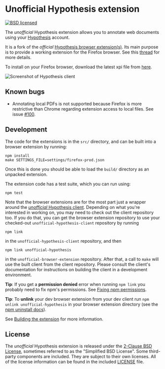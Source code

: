 Unofficial Hypothesis extension
===============================

<!-- [![Build status](https://img.shields.io/travis/hypothesis/browser-extension/master.svg)][travis] -->
[![BSD licensed](https://img.shields.io/badge/license-BSD-blue.svg)][license]

<!-- [travis]: https://travis-ci.org/hypothesis/browser-extension
[irc]: https://www.irccloud.com/invite?channel=%23hypothes.is&amp;hostname=irc.freenode.net&amp;port=6667&amp;ssl=1 -->
[license]: https://github.com/diegodlh/unofficial-browser-extension/blob/master/LICENSE

The *unofficial* Hypothesis extension allows you to annotate web documents using your
[Hypothesis][service] account.

It is a fork of the *official* [Hypothesis browser extension(s)](https://github.com/hypothesis/browser-extension).
Its main purpose is to provide a working extension for the Firefox browser. See this [thread](https://github.com/hypothesis/browser-extension/issues/310) for more details.

To install on your Firefox browser, download the latest xpi file from [here](https://github.com/diegodlh/unofficial-browser-extension/releases/latest).

![Screenshot of Hypothesis client](/images/screenshot.png?raw=true)

[service]: https://hypothes.is

Known bugs
-----------

* Annotating local PDFs is not supported because Firefox is more restrictive than Chrome regarding extension access to local files. See issue [#100](https://github.com/hypothesis/browser-extension/issues/100).

Development
-----------

The code for the extensions is in the `src/` directory, and can be built into a
browser extension by running:

    npm install
    make SETTINGS_FILE=settings/firefox-prod.json

Once this is done you should be able to load the `build/` directory as an
unpacked extension.

The extension code has a test suite, which you can run using:

    npm test

Note that the browser extensions are for the most part just a wrapper around the
[*unofficial* Hypothesis client][unofficial-client]. Depending on what you're interested in working on,
you may need to check out the client repository too. If you do that, you can get
the browser extension repository to use your checked-out `unofficial-hypothesis-client` repository by
running

    npm link

in the `unofficial-hypothesis-client` repository, and then

    npm link unofficial-hypothesis

in the `unofficial-browser-extension` repository. After that, a call to `make` will use the
built client from the client repository. Please consult the client's
documentation for instructions on building the client in a development
environment.

**Tip**: If you get a **permission denied** error when running `npm link`
you probably need to fix npm's permissions. See
[Fixing npm permissions](https://docs.npmjs.com/getting-started/fixing-npm-permissions).

**Tip**: To **unlink** your dev browser extension from your dev client run
`npm unlink unofficial-hypothesis` in your browser extension directory
(see the [npm uninstall docs](https://docs.npmjs.com/cli/uninstall)).

See [Building the extension](docs/building.md) for more information.

[unofficial-client]: https://github.com/diegodlh/unofficial-hypothesis-client/

License
-------

The *unofficial* Hypothesis extension is released under the [2-Clause BSD
License][bsd2c], sometimes referred to as the "Simplified BSD License". Some
third-party components are included. They are subject to their own licenses. All
of the license information can be found in the included [LICENSE][license] file.

[bsd2c]: http://www.opensource.org/licenses/BSD-2-Clause
[license]: https://github.com/diegodlh/unofficial-hypothesis-extension/blob/master/LICENSE
